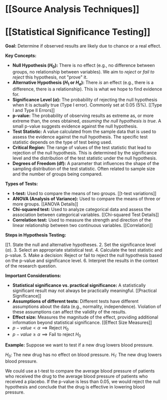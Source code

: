 # [[Source Analysis Techniques]]
# [[Statistical Significance Testing]]

**Goal:** Determine if observed results are likely due to chance or a real effect.

**Key Concepts:**

* **Null Hypothesis ($H_0$):**  There is no effect (e.g., no difference between groups, no relationship between variables).  We aim to *reject* or *fail to reject* this hypothesis, not "prove" it.
* **Alternative Hypothesis ($H_1$ or $H_a$):** There *is* an effect (e.g., there is a difference, there is a relationship).  This is what we hope to find evidence for.
* **Significance Level ($\alpha$):** The probability of rejecting the null hypothesis when it is actually true (Type I error). Commonly set at 0.05 (5%).  [[Type I and Type II Errors]]
* **p-value:** The probability of observing results as extreme as, or more extreme than, the ones obtained, *assuming the null hypothesis is true*. A small p-value suggests evidence against the null hypothesis.
* **Test Statistic:** A value calculated from the sample data that is used to assess the evidence against the null hypothesis.  The specific test statistic depends on the type of test being used.
* **Critical Region:** The range of values of the test statistic that lead to rejection of the null hypothesis.  This is determined by the significance level and the distribution of the test statistic under the null hypothesis.
* **Degrees of Freedom (df):**  A parameter that influences the shape of the sampling distribution of the test statistic.  Often related to sample size and the number of groups being compared.

**Types of Tests:**

* **t-test:** Used to compare the means of two groups.  [[t-test variations]]
* **ANOVA (Analysis of Variance):** Used to compare the means of three or more groups. [[ANOVA Details]]
* **Chi-squared test:** Used to analyze categorical data and assess the association between categorical variables. [[Chi-squared Test Details]]
* **Correlation test:** Used to measure the strength and direction of the linear relationship between two continuous variables. [[Correlation]]


**Steps in Hypothesis Testing:**

[[1. State the null and alternative hypotheses.
2. Set the significance level ($\alpha$).
3. Select an appropriate statistical test.
4. Calculate the test statistic and p-value.
5. Make a decision: Reject or fail to reject the null hypothesis based on the p-value and significance level.
6. Interpret the results in the context of the research question.


**Important Considerations:**

* **Statistical significance vs. practical significance:** A statistically significant result may not always be practically meaningful.  [[Practical Significance]]
* **Assumptions of different tests:**  Different tests have different assumptions about the data (e.g., normality, independence).  Violation of these assumptions can affect the validity of the results.
* **Effect size:**  Measures the magnitude of the effect, providing additional information beyond statistical significance. [[Effect Size Measures]]
* $p-value < \alpha \implies \text{Reject } H_0$
* $p-value \ge \alpha \implies \text{Fail to reject } H_0$


**Example:**  Suppose we want to test if a new drug lowers blood pressure.

$H_0$: The new drug has no effect on blood pressure.
$H_1$: The new drug lowers blood pressure.


We could use a t-test to compare the average blood pressure of patients who received the drug to the average blood pressure of patients who received a placebo.  If the p-value is less than 0.05, we would reject the null hypothesis and conclude that the drug is effective in lowering blood pressure.

